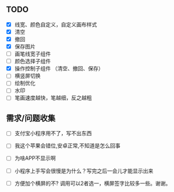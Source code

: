 ## TODO

- [x] 线宽、颜色自定义，自定义画布样式
- [x] 清空
- [x] 撤回
- [x] 保存图片
- [ ] 画笔线宽子组件
- [ ] 颜色选择子组件
- [x] 操作控制子组件 （清空、撤回、保存）
- [ ] 横竖屏切换
- [ ] 绘制优化
- [ ] 水印
- [ ] 笔画速度越快，笔越细，反之越粗

## 需求/问题收集

- [ ] 支付宝小程序用不了，写不出东西
- [ ] 我这个苹果会错位,安卓正常,不知道是怎么回事
- [ ] 为啥APP不显示啊
- [ ] 小程序上手写会很慢是为什么？写完之后一会儿才能显示出来
- [ ] 方便加个横屏的不? 调用可以2者选一，横屏签字比较多一些。谢谢。

